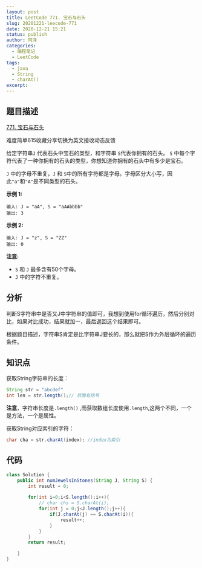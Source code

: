 ```yaml
---
layout: post
title: LeetCode 771. 宝石与石头
slug: 20201221-leecode-771
date: 2020-12-21 15:21
status: publish
author: 珂泽
categories: 
  - 编程笔记
  - LeetCode
tags: 
  - java
  - String
  - charAt()
excerpt: 
---
```


## 题目描述

 [771. 宝石与石头](https://leetcode-cn.com/problems/jewels-and-stones/)

难度简单615收藏分享切换为英文接收动态反馈

 给定字符串`J` 代表石头中宝石的类型，和字符串 `S`代表你拥有的石头。 `S` 中每个字符代表了一种你拥有的石头的类型，你想知道你拥有的石头中有多少是宝石。

`J` 中的字母不重复，`J` 和 `S`中的所有字符都是字母。字母区分大小写，因此`"a"`和`"A"`是不同类型的石头。

**示例 1:**

```
输入: J = "aA", S = "aAAbbbb"
输出: 3
```

**示例 2:**

```
输入: J = "z", S = "ZZ"
输出: 0
```

**注意:**

- `S` 和 `J` 最多含有50个字母。
-  `J` 中的字符不重复。

## 分析

判断S字符串中是否又J中字符串的值即可，我想到使用for循环遍历，然后分别对比，如果对比成功，结果就加一，最后返回这个结果即可。

根据题目描述，字符串S肯定是比字符串J要长的，那么就把S作为外层循环的遍历条件。

## 知识点

获取String字符串的长度：

```java
String str = "abcdef"
int len = str.length();// 后面有括号
```

**注意**，字符串长度是`.length()` ,而获取数组长度使用`.length`,这两个不同，一个是方法，一个是属性。

获取String对应索引的字符：

```JAVA
char cha = str.charAt(index); //index为索引
```



## 代码

```java
class Solution {
    public int numJewelsInStones(String J, String S) {
        int result = 0;
        
        for(int i=0;i<S.length();i++){
            // char chs = S.charAt(i);
            for(int j = 0;j<J.length();j++){
                if(J.charAt(j) == S.charAt(i)){
                    result++;
                }
            }
        }
        return result;

    }
}
```

